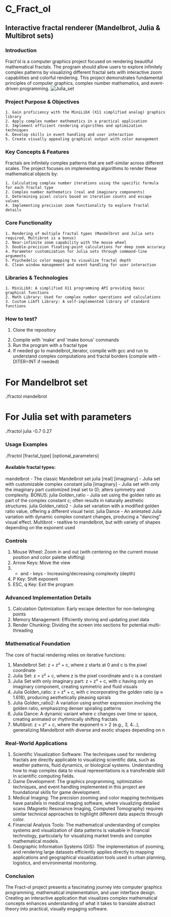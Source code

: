 # C_Fract_ol
## Interactive fractal renderer (Mandelbrot, Julia &amp; Multibrot sets)

### Introduction
Fract'ol is a computer graphics project focused on rendering beautiful mathematical fractals. The program should allow users to explore infinitely complex patterns by visualizing different fractal sets with interactive zoom capabilities and colorful rendering. This project demonstrates fundamental principles of computer graphics, complex number mathematics, and event-driven programming.
![Julia_set](https://manus.im/app/GDTdMlKZNWzKzjRuQ47T3s)


### Project Purpose & Objectives
    1. Gain proficiency with the MiniLibX (X11 simplified analog) graphics library
    2. Apply complex number mathematics in a practical application
    3. Implement efficient rendering algorithms and optimization techniques
    4. Develop skills in event handling and user interaction
    5. Create visually appealing graphical output with color management

### Key Concepts & Features
Fractals are infinitely complex patterns that are self-similar across different scales. The project focuses on implementing algorithms to render these mathematical objects by:

    1. Calculating complex number iterations using the specific formula for each fractal type
    2. Complex number mathematics (real and imaginary components)
    3. Determining pixel colors based on iteration counts and escape values
    4. Implementing precision zoom functionality to explore fractal details

### Core Functionality
    1. Rendering of multiple fractal types (Mandelbrot and Julia sets required, Multibrot is a bonus)
    2. Near-infinite zoom capability with the mouse wheel
    3. Double-precision floating-point calculations for deep zoom accuracy
    4. Parameter customization for Julia sets through command-line arguments
    5. Psychedelic color mapping to visualize fractal depth
    6. Clean window management and event handling for user interaction

### Libraries & Technologies
    1. MiniLibX: A simplified X11 programming API providing basic graphical functions
    2. Math Library: Used for complex number operations and calculations
    3. Custom Libft Library: A self-implemented library of standard functions

### How to test?
1. Clone the repository
<!--2. Clone the Libft repository https://github.com/gtretiak/C_libft
3. Clone the Minilibx (linux) repository https://github.com/42paris/minilibx-linux-->
2. Compile with 'make' and 'make bonus' commands
3. Run the program with a fractal type
4. If needed go to mandelbrot_iterator, compile with gcc and run to understand complex computations and fractal borders (compile with -DITER=INT if needed) 
# For Mandelbrot set
./fractol mandelbrot

# For Julia set with parameters
./fractol julia -0.7 0.27

### Usage Examples
./fractol [fractal_type] [optional_parameters]
#### Available fractal types:
mandelbrot - The classic Mandelbrot set
julia [real] [imaginary] - Julia set with customizable complex constant
julia [imaginary] - Julia set with only the imaginary part customized (real set to 0); alters symmetry and complexity.
BONUS:
julia Golden_ratio - Julia set using the golden ratio as part of the complex constant c; often results in naturally aesthetic structures.
julia Golden_ratio2 - Julia set variation with a modified golden ratio value, offering a different visual twist.
julia Dance - An animated Julia variation with dynamic complex constant changes, producing a "dancing" visual effect.
Multibrot - realtive to mandelbrot, but with variety of shapes depending on the exponent used

### Controls
1. Mouse Wheel: Zoom in and out (with centering on the current mouse position and color palette shifting)
2. Arrow Keys: Move the view
3. + and - keys - Increasing/decreasing complexity (depth)
4. P Key: Shift exponent
5. ESC, q Key: Exit the program

### Advanced Implementation Details
1. Calculation Optimization: Early escape detection for non-belonging points
2. Memory Management: Efficiently storing and updating pixel data
3. Render Chunking: Dividing the screen into sections for potential multi-threading

### Mathematical Foundation
The core of fractal rendering relies on iterative functions:
1. Mandelbrot Set: z = z² + c, where z starts at 0 and c is the pixel coordinate
2. Julia Set: z = z² + c, where z is the pixel coordinate and c is a constant
3. Julia Set with only imaginary part: z = z² + c, with c having only an imaginary component, creating symmetric and fluid visuals
4. Julia Golden_ratio: z = z² + c, with c incorporating the golden ratio (φ ≈ 1.618), producing aesthetically pleasing spirals
5. Julia Golden_ratio2: A variation using another expression involving the golden ratio, emphasizing denser spiraling patterns
6. Julia Dance: A dynamic variant where c changes over time or space, creating animated or rhythmically shifting fractals
7. Multibrot: z = zⁿ + c, where the exponent n > 2 (e.g., 3, 4…), generalizing Mandelbrot with diverse and exotic shapes depending on n

### Real-World Applications
1. Scientific Visualization Software: The techniques used for rendering fractals are directly applicable to visualizing scientific data, such as weather patterns, fluid dynamics, or biological systems. Understanding how to map complex data to visual representations is a transferable skill in scientific computing fields.
2. Game Development: The graphics programming, optimization techniques, and event handling implemented in this project are foundational skills for game development.
3. Medical Imaging: The precision zooming and color mapping techniques have parallels in medical imaging software, where visualizing detailed scans (Magnetic Resonance Imaging, Computed Tomography) requires similar technical approaches to highlight different data aspects through color.
4. Financial Analysis Tools: The mathematical understanding of complex systems and visualization of data patterns is valuable in financial technology, particularly for visualizing market trends and complex mathematical models.
5. Geographic Information Systems (GIS): The implementation of zooming, and rendering large datasets efficiently applies directly to mapping applications and geographical visualization tools used in urban planning, logistics, and environmental monitoring.

### Conclusion
The Fract-ol project presents a fascinating journey into computer graphics programming, mathematical implementation, and user interface design. Creating an interactive application that visualizes complex mathematical concepts enhances understanding of what it takes to translate abstract theory into practical, visually engaging software.
